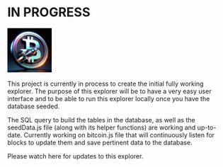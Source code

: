 # IN PROGRESS
<img src="https://github.com/KBiz65/BTC-explorer/blob/main/assets/BTCEndeavorLogoPNG.png" width="100" height="100" alt="BTC Endeavour Explorer logo"/>

This project is currently in process to create the initial fully working explorer. The purpose of this explorer will be to have a very easy user interface and to be able to run this explorer locally once you have the database seeded.

The SQL query to build the tables in the database, as well as the seedData.js file (along with its helper functions) are working and up-to-date.
Currently working on bitcoin.js file that will continuously listen for blocks to update them and save pertinent data to the database.

Please watch here for updates to this explorer.
